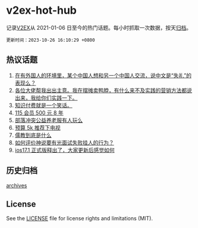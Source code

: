 # v2ex-hot-hub

 记录[V2EX](https://www.v2ex.com/)从 2021-01-06 日至今的热门话题。每小时抓取一次数据，按天[归档](archives)。

`更新时间：2023-10-26 16:10:29 +0800`

## 热议话题

1. [在有外国人的环境里，某个中国人想和另一个中国人交流，说中文是“失礼”的表现么？](https://www.v2ex.com/t/985392)
1. [各位大佬帮我出出主意。我在摆摊卖鸭脖，有什么来不及实践的营销方法都说出来，我给你们实践一下。](https://www.v2ex.com/t/985341)
1. [知识付费就是一个笑话。](https://www.v2ex.com/t/985433)
1. [115 会员 500 元 8 年](https://www.v2ex.com/t/985483)
1. [部落冲突公益养老服有人玩么](https://www.v2ex.com/t/985489)
1. [预算 5k 推荐下电视](https://www.v2ex.com/t/985488)
1. [儒教到底是什么](https://www.v2ex.com/t/985602)
1. [如何评价神说要有光面试失败挂人的行为？](https://www.v2ex.com/t/985358)
1. [ios17.1 正式版释出了，大家更新后感觉如何](https://www.v2ex.com/t/985494)

## 历史归档

[archives](archives)

## License

See the [LICENSE](LICENSE) file for license rights and limitations (MIT).
